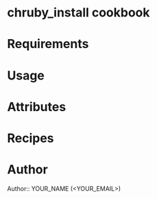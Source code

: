 # chruby_install cookbook

# Requirements

# Usage

# Attributes

# Recipes

# Author

Author:: YOUR_NAME (<YOUR_EMAIL>)

